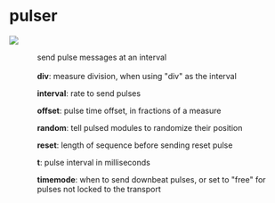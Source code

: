 
<a name=pulser></a><br>
# <b>pulser</b>
<img src="../images/pulser.png"><br>
<div style="display:inline-block;margin-left:50px;">
send pulse messages at an interval<br/><br/>
<b>div</b>: measure division, when using "div" as the interval<br>

<b>interval</b>: rate to send pulses<br>

<b>offset</b>: pulse time offset, in fractions of a measure<br>

<b>random</b>: tell pulsed modules to randomize their position<br>

<b>reset</b>: length of sequence before sending reset pulse<br>

<b>t</b>: pulse interval in milliseconds<br>

<b>timemode</b>: when to send downbeat pulses, or set to "free" for pulses not locked to the transport<br>
